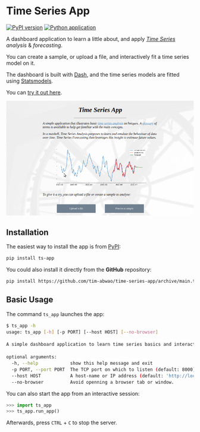 # Time Series App

[![PyPI version](https://badge.fury.io/py/ts-app.svg)](https://badge.fury.io/py/ts-app)
[![Python application](https://github.com/Tim-Abwao/time-series-app/actions/workflows/python-app.yml/badge.svg)](https://github.com/Tim-Abwao/time-series-app/actions/workflows/python-app.yml)

A dashboard application to learn a little about, and apply *[Time Series][wiki_time_series] analysis* & *forecasting*.

You can create a sample, or upload a file, and interactively fit a time series model on it.

The dashboard is built with [Dash][dash], and the time series models are fitted using [Statsmodels][statsmodels].

You can [try it out here][live-link].

[![screencast of the app](https://raw.githubusercontent.com/Tim-Abwao/time-series-app/master/dashboard.gif)][live-link]

## Installation

The easiest way to install the app is from [PyPI][pypi]:

```bash
pip install ts-app
```

You could also install it directly from the **GitHub** repository:

```bash
pip install https://github.com/tim-abwao/time-series-app/archive/main.tar.gz
```

## Basic Usage

The command `ts_app` launches the app:

```bash
$ ts_app -h
usage: ts_app [-h] [-p PORT] [--host HOST] [--no-browser]

A simple dashboard application to learn time series basics and interactively fit ARIMA models.

optional arguments:
  -h, --help            show this help message and exit
  -p PORT, --port PORT  The TCP port on which to listen (default: 8000).
  --host HOST           A host-name or IP address (default: 'http://localhost').
  --no-browser          Avoid openning a browser tab or window.
```

You can also start the app from an interactive session:

```python
>>> import ts_app
>>> ts_app.run_app()
```

Afterwards, press `CTRL` + `C` to stop the server.

[wiki_time_series]: https://en.wikipedia.org/wiki/Time_series
[live-link]: https://time-series-app.herokuapp.com
[dash]: https://dash.plotly.com/
[statsmodels]: https://www.statsmodels.org/stable/index.html
[pypi]:  https://pypi.org/project/ts-app/
